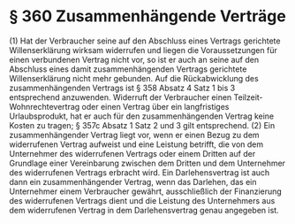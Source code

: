 # § 360 Zusammenhängende Verträge
(1) Hat der Verbraucher seine auf den Abschluss eines Vertrags gerichtete Willenserklärung wirksam widerrufen und liegen die Voraussetzungen für einen verbundenen Vertrag nicht vor, so ist er auch an seine auf den Abschluss eines damit zusammenhängenden Vertrags gerichtete Willenserklärung nicht mehr gebunden. Auf die Rückabwicklung des zusammenhängenden Vertrags ist § 358 Absatz 4 Satz 1 bis 3 entsprechend anzuwenden. Widerruft der Verbraucher einen Teilzeit-Wohnrechtevertrag oder einen Vertrag über ein langfristiges Urlaubsprodukt, hat er auch für den zusammenhängenden Vertrag keine Kosten zu tragen; § 357c Absatz 1 Satz 2 und 3 gilt entsprechend.
(2) Ein zusammenhängender Vertrag liegt vor, wenn er einen Bezug zu dem widerrufenen Vertrag aufweist und eine Leistung betrifft, die von dem Unternehmer des widerrufenen Vertrags oder einem Dritten auf der Grundlage einer Vereinbarung zwischen dem Dritten und dem Unternehmer des widerrufenen Vertrags erbracht wird. Ein Darlehensvertrag ist auch dann ein zusammenhängender Vertrag, wenn das Darlehen, das ein Unternehmer einem Verbraucher gewährt, ausschließlich der Finanzierung des widerrufenen Vertrags dient und die Leistung des Unternehmers aus dem widerrufenen Vertrag in dem Darlehensvertrag genau angegeben ist.